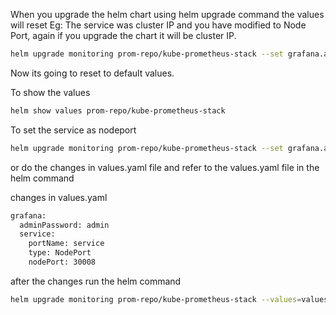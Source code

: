 When you upgrade the helm chart using helm upgrade command the values will reset
Eg: The service was cluster IP and you have modified to Node Port, again if you upgrade the chart it will be cluster IP.

```sh
helm upgrade monitoring prom-repo/kube-prometheus-stack --set grafana.adminPassword=admin
```

Now its going to reset to default values.

To show the values

```sh
helm show values prom-repo/kube-prometheus-stack
```

To set the service as nodeport

```sh
helm upgrade monitoring prom-repo/kube-prometheus-stack --set grafana.adminPassword=admin --set grafana.service.type=NodePort
```

or do the changes in values.yaml file and refer to the values.yaml file in the helm command

changes in values.yaml

```sh
grafana:
  adminPassword: admin
  service:
    portName: service
    type: NodePort
    nodePort: 30008
```

after the changes run the helm command

```sh
helm upgrade monitoring prom-repo/kube-prometheus-stack --values=values.yaml
```
